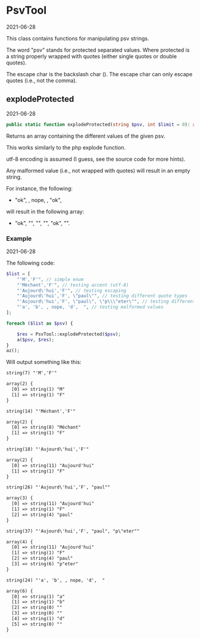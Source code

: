 PsvTool
=====================
2021-06-28



This class contains functions for manipulating psv strings.

The word "psv" stands for protected separated values.
Where protected is a string properly wrapped with quotes (either single quotes or double quotes).

The escape char is the backslash char (\).
The escape char can only escape quotes (i.e., not the comma).






explodeProtected
----------
2021-06-28


```php
public static function explodeProtected(string $psv, int $limit = 0): array
```



Returns an array containing the different values of the given psv.

This works similarly to the php explode function.

utf-8 encoding is assumed (I guess, see the source code for more hints).

Any malformed value (i.e., not wrapped with quotes) will result in an empty string.

For instance, the following:

- "ok", , nope, , "ok",

will result in the following array:

- "ok", "", "", "", "ok", "".




### Example
2021-06-28

The following code:


```php 
$list = [
    "'M','F'", // simple enum
    "'Méchant','F'", // testing accent (utf-8)
    "'Aujourd\'hui','F'", // testing escaping
    "'Aujourd\'hui','F', \"paul\"", // testing different quote types
    "'Aujourd\'hui','F', \"paul\", \"p\\\"eter\"", // testing different quote types 2
    "'a', 'b', , nope, 'd',  ", // testing malformed values
];

foreach ($list as $psv) {

    $res = PsvTool::explodeProtected($psv);
    a($psv, $res);
}
az();
```

Will output something like this:


```html
string(7) "'M','F'"

array(2) {
  [0] => string(1) "M"
  [1] => string(1) "F"
}

string(14) "'Méchant','F'"

array(2) {
  [0] => string(8) "Méchant"
  [1] => string(1) "F"
}

string(18) "'Aujourd\'hui','F'"

array(2) {
  [0] => string(11) "Aujourd'hui"
  [1] => string(1) "F"
}

string(26) "'Aujourd\'hui','F', "paul""

array(3) {
  [0] => string(11) "Aujourd'hui"
  [1] => string(1) "F"
  [2] => string(4) "paul"
}

string(37) "'Aujourd\'hui','F', "paul", "p\"eter""

array(4) {
  [0] => string(11) "Aujourd'hui"
  [1] => string(1) "F"
  [2] => string(4) "paul"
  [3] => string(6) "p"eter"
}

string(24) "'a', 'b', , nope, 'd',  "

array(6) {
  [0] => string(1) "a"
  [1] => string(1) "b"
  [2] => string(0) ""
  [3] => string(0) ""
  [4] => string(1) "d"
  [5] => string(0) ""
}


```


